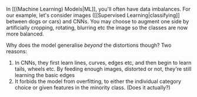 In [[(Machine Learning) Models|ML]], you'll often have data imbalances. For our example, let's consider images ([[Supervised Learning|classifying]] between dogs or cars) and CNNs. You may choose to augment one side by artificially cropping, rotating, blurring etc the image so the classes are now more balanced. 

Why does the model generalise *beyond* the distortions though? Two reasons:
1. In CNNs, they first learn lines, curves, edges etc, and then begin to learn tails, wheels etc. By feeding enough images, distorted or not, they're still learning the basic edges
2. It forbids the model from overfitting, to either the individual category choice or given features in the minority class. (Does it actually?)